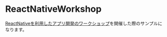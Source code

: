 # ReactNativeWorkshop

[ReactNativeを利用したアプリ開発のワークショップ](https://hackmd.io/jt_NWfwfSROal9XDzFEmXQ)を開催した際のサンプルになります。
